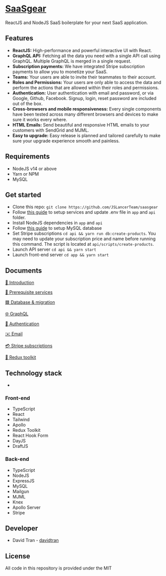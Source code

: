 # [SaaSgear](https://github.com/JSLancerTeam/saasgear)

ReactJS and NodeJS SaaS boilerplate for your next SaaS application.

## Features
- **ReactJS:** High-performance and powerful interactive UI with React.
- **GraphQL API:** Fetching all the data you need with a single API call using GraphQL. Multiple GraphQL is merged in a single request.
- **Subscription payments:** We have integrated Stripe subscription payments to allow you to monetize your SaaS.
- **Teams:** Your users are able to invite their teammates to their account.
- **Roles and Permissions:** Your users are only able to access the data and perform the actions that are allowed within their roles and permissions.
- **Authentication:** User authentication with email and password, or via Google, Github, Facebook. Signup, login, reset password are included out of the box.
- **Cross-browsers and mobile responsiveness:** Every single components have been tested across many different browsers and devices to make sure it works every where.
- **HTML Emails:** Send beautiful and responsive HTML emails to your customers with SendGrid and MJML.
- **Easy to upgrade:** Easy release is planned and tailored carefully to make sure your upgrade experience smooth and painless.

## Requirements
- NodeJS v14 or above
- Yarn or NPM
- MySQL

## Get started
- Clone this repo: `git clone https://github.com/JSLancerTeam/saasgear`
- Follow [this guide](https://github.com/JSLancerTeam/saasgear/blob/master/docs/prerequisite.md) to setup services and update .env file in `app` and `api` folder.
- Install NodeJS dependencies in `app` and `api`
- Follow [this guide](https://github.com/JSLancerTeam/saasgear/blob/master/docs/database.md) to setup MySQL database
- Set Stripe subscriptions `cd api && yarn run db:create-products`. You may need to update your subscription price and name before running this command. The script is located at `api/scripts/create-products`.
- Launch API server `cd api && yarn start`
- Launch front-end server `cd app && yarn start`

## Documents
[:loudspeaker: Introduction](https://github.com/JSLancerTeam/saasgear/blob/master/docs/introduction.md)

[:watermelon: Prerequisite services](https://github.com/JSLancerTeam/saasgear/blob/master/docs/prerequisite.md)

[:blue_square: Database & migration](https://github.com/JSLancerTeam/saasgear/blob/master/docs/database.md)

[:globe_with_meridians: GraphQL](https://github.com/JSLancerTeam/saasgear/blob/master/docs/graphql.md)

[:closed_lock_with_key: Authentication](https://github.com/JSLancerTeam/blob/master/saasgear/docs/authentication.md)

[:envelope: Email](https://github.com/JSLancerTeam/saasgear/blob/master/docs/mail.md)

[:credit_card: Stripe subscriptions](https://github.com/JSLancerTeam/saasgear/blob/master/docs/stripe.md)

[:ear_of_rice: Redux toolkit](https://github.com/JSLancerTeam/saasgear/blob/master/docs/redux-toolkit.md)

## Technology stack
-

### Front-end
- TypeScript
- React
- Tailwind
- Apollo
- Redux Toolkit
- React Hook Form
- DayJS
- DraftJS

### Back-end
- TypeScript
- NodeJS
- ExpressJS
- MySQL
- Mailgun
- MJML
- Knex
- Apollo Server
- Stripe

## Developer
- David Tran - [davidtran](https://twitter.com/davidtranwd)

## License
All code in this repository is provided under the MIT
<br>